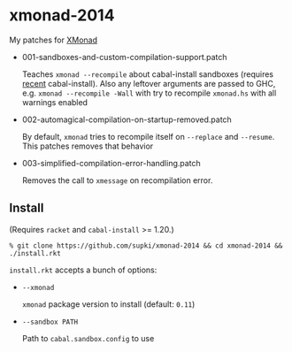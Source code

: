 xmonad-2014
===========

My patches for [XMonad][0]

  - 001-sandboxes-and-custom-compilation-support.patch

    Teaches `xmonad --recompile` about cabal-install sandboxes (requires [recent][1] cabal-install).
    Also any leftover arguments are passed to GHC, e.g. `xmonad --recompile -Wall` with try to
    recompile `xmonad.hs` with all warnings enabled

  - 002-automagical-compilation-on-startup-removed.patch

    By default, `xmonad` tries to recompile itself on `--replace` and `--resume`. This patches
    removes that behavior

  - 003-simplified-compilation-error-handling.patch

    Removes the call to `xmessage` on recompilation error.


Install
-------

(Requires `racket` and `cabal-install` >= 1.20.)

    % git clone https://github.com/supki/xmonad-2014 && cd xmonad-2014 && ./install.rkt

`install.rkt` accepts a bunch of options:

  - `--xmonad`

    `xmonad` package version to install (default: `0.11`)

  - `--sandbox PATH`

    Path to `cabal.sandbox.config` to use

 [0]: http://hackage.haskell.org/package/xmonad
 [1]: http://blog.johantibell.com/2014/04/announcing-cabal-120.html
